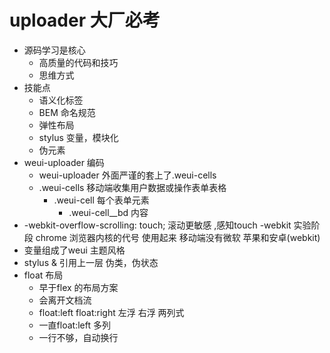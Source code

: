# uploader 大厂必考

- 源码学习是核心
  - 高质量的代码和技巧
  - 思维方式 
- 技能点
  - 语义化标签
  - BEM 命名规范
  - 弹性布局
  - stylus 变量，模块化
  - 伪元素
- weui-uploader 编码
  - weui-uploader  外面严谨的套上了.weui-cells 
  - .weui-cells 移动端收集用户数据或操作表单表格 
    - .weui-cell 每个表单元素
      - .weui-cell__bd 内容
- -webkit-overflow-scrolling: touch;
  滚动更敏感 ,感知touch
  -webkit 实验阶段 
    chrome 浏览器内核的代号  使用起来
    移动端没有微软  苹果和安卓(webkit)
- 变量组成了weui 主题风格
- stylus & 引用上一层 伪类，伪状态 
- float 布局
  - 早于flex 的布局方案
  - 会离开文档流
  - float:left float:right 左浮 右浮 两列式 
  - 一直float:left 多列
  - 一行不够，自动换行
   
